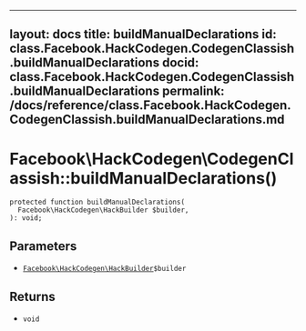 
***

layout: docs
title: buildManualDeclarations
id: class.Facebook.HackCodegen.CodegenClassish.buildManualDeclarations
docid: class.Facebook.HackCodegen.CodegenClassish.buildManualDeclarations
permalink: /docs/reference/class.Facebook.HackCodegen.CodegenClassish.buildManualDeclarations.md
---







# Facebook\\HackCodegen\\CodegenClassish::buildManualDeclarations()




``` Hack
protected function buildManualDeclarations(
  Facebook\HackCodegen\HackBuilder $builder,
): void;
```




## Parameters




+ [` Facebook\HackCodegen\HackBuilder `](<class.Facebook.HackCodegen.HackBuilder.md>)`` $builder ``




## Returns




* ` void `